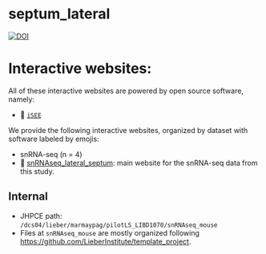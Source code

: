 # septum_lateral

[![DOI](https://zenodo.org/badge/445640720.svg)](https://zenodo.org/badge/latestdoi/445640720)

# Interactive websites:

All of these interactive websites are powered by open source software,
namely:

- 👀 [`iSEE`](https://doi.org/10.12688%2Ff1000research.14966.1)

We provide the following interactive websites, organized by dataset with
software labeled by emojis:

-  snRNA-seq (n = 4)
- 👀
    [snRNAseq_lateral_septum](https://libd.shinyapps.io/snRNAseq_lateral_septum/): main website for the snRNA-seq data from this study.

## Internal

* JHPCE path: `/dcs04/lieber/marmaypag/pilotLS_LIBD1070/snRNAseq_mouse`
* Files at `snRNAseq_mouse` are mostly organized following https://github.com/LieberInstitute/template_project.
